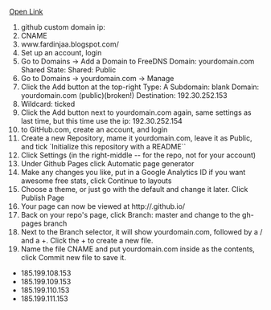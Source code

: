 <a href="https://aronnok093.github.io/Facebook-logo-code-with-html-and-css/facebook_lo.html">Open Link</a>
<ol>
<li>github custom domain ip:</li>
<li>CNAME</li>
<li>www.fardinjaa.blogspot.com/</li>
<li>Set up an account, login</li>
<li>Go to Domains -> Add a Domain to FreeDNS Domain: yourdomain.com Shared State: Shared: Public</i>
<li>Go to Domains -> yourdomain.com -> Manage</li>
<li>Click the Add button at the top-right Type: A Subdomain: blank Domain: yourdomain.com (public)(broken!) Destination: 192.30.252.153</li> <li>Wildcard: ticked</li>
<li>Click the Add button next to yourdomain.com again, same settings as last time, but this time use the ip: 192.30.252.154</li>
<li>to GitHub.com, create an account, and login</li>
<li>Create a new Repository, mame it yourdomain.com, leave it as Public, and tick `Initialize this repository with a README``</li>
<li>Click Settings (in the right-middle -- for the repo, not for your account)</li>
<li>Under Github Pages click Automatic page generator</li>
<li>Make any changes you like, put in a Google Analytics ID if you want awesome free stats, click Continue to layouts</li>
<li>Choose a theme, or just go with the default and change it later. Click Publish Page</li>
<li>Your page can now be viewed at http://<your github username>.github.io/<your repo name></li>
<li>Back on your repo's page, click Branch: master and change to the gh-pages branch</li>
<li>Next to the Branch selector, it will show yourdomain.com, followed by a / and a +. Click the + to create a new file.</li>
<li>Name the file CNAME and put yourdomain.com inside as the contents, click Commit new file to save it.</li>
 </ol>
<ul>
<li>185.199.108.153</li>
<li>185.199.109.153</li>
<li>185.199.110.153</li>
<li>185.199.111.153</li>
  </ul>
